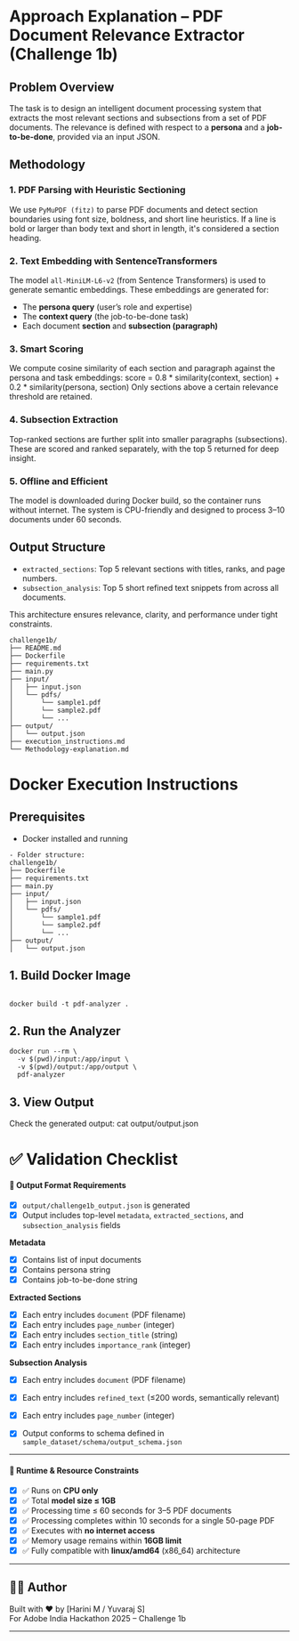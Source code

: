 # Approach Explanation – PDF Document Relevance Extractor (Challenge 1b)

## Problem Overview

The task is to design an intelligent document processing system that extracts the most relevant sections and subsections from a set of PDF documents. The relevance is defined with respect to a **persona** and a **job-to-be-done**, provided via an input JSON.

## Methodology

### 1. **PDF Parsing with Heuristic Sectioning**
We use `PyMuPDF (fitz)` to parse PDF documents and detect section boundaries using font size, boldness, and short line heuristics. If a line is bold or larger than body text and short in length, it's considered a section heading.

### 2. **Text Embedding with SentenceTransformers**
The model `all-MiniLM-L6-v2` (from Sentence Transformers) is used to generate semantic embeddings. These embeddings are generated for:
- The **persona query** (user’s role and expertise)
- The **context query** (the job-to-be-done task)
- Each document **section** and **subsection (paragraph)**

### 3. **Smart Scoring**
We compute cosine similarity of each section and paragraph against the persona and task embeddings:
score = 0.8 * similarity(context, section) + 0.2 * similarity(persona, section)
Only sections above a certain relevance threshold are retained.

### 4. **Subsection Extraction**
Top-ranked sections are further split into smaller paragraphs (subsections). These are scored and ranked separately, with the top 5 returned for deep insight.

### 5. **Offline and Efficient**
The model is downloaded during Docker build, so the container runs without internet. The system is CPU-friendly and designed to process 3–10 documents under 60 seconds.

## Output Structure

- `extracted_sections`: Top 5 relevant sections with titles, ranks, and page numbers.
- `subsection_analysis`: Top 5 short refined text snippets from across all documents.

This architecture ensures relevance, clarity, and performance under tight constraints.

```
challenge1b/
├── README.md
├── Dockerfile
├── requirements.txt
├── main.py
├── input/
│   ├── input.json
│   └── pdfs/
│       └── sample1.pdf
│       └── sample2.pdf
│       └── ...
├── output/
│   └── output.json
├── execution_instructions.md
└── Methodology-explanation.md

```
# Docker Execution Instructions

## Prerequisites

- Docker installed and running

```
- Folder structure:
challenge1b/
├── Dockerfile
├── requirements.txt
├── main.py
├── input/
│   ├── input.json
│   └── pdfs/
│       └── sample1.pdf
│       └── sample2.pdf
│       └── ...
├── output/
│   └── output.json

```

## 1. Build Docker Image
```

docker build -t pdf-analyzer .

```

## 2. Run the Analyzer

```
docker run --rm \
  -v $(pwd)/input:/app/input \
  -v $(pwd)/output:/app/output \
  pdf-analyzer

```

## 3. View Output
Check the generated output:
cat output/output.json

# ✅ Validation Checklist

#### 📄 Output Format Requirements
- [x] `output/challenge1b_output.json` is generated
- [x] Output includes top-level `metadata`, `extracted_sections`, and `subsection_analysis` fields

**Metadata**
- [X] Contains list of input documents
- [x] Contains persona string
- [x] Contains job-to-be-done string

**Extracted Sections**
- [x] Each entry includes `document` (PDF filename)
- [x] Each entry includes `page_number` (integer)
- [x] Each entry includes `section_title` (string)
- [x] Each entry includes `importance_rank` (integer)

**Subsection Analysis**
- [x] Each entry includes `document` (PDF filename)
- [x] Each entry includes `refined_text` (≤200 words, semantically relevant)
- [x] Each entry includes `page_number` (integer)

- [x] Output conforms to schema defined in `sample_dataset/schema/output_schema.json`

---

#### 🚦 Runtime & Resource Constraints
- [x] ✅ Runs on **CPU only**
- [x] ✅ Total **model size ≤ 1GB**
- [x] ✅ Processing time ≤ 60 seconds for 3–5 PDF documents
- [x] ✅ Processing completes within 10 seconds for a single 50-page PDF
- [x] ✅ Executes with **no internet access**
- [x] ✅ Memory usage remains within **16GB limit**
- [x] ✅ Fully compatible with **linux/amd64** (x86_64) architecture
      
---

## 👨‍💻 Author

Built with ❤️ by [Harini M / Yuvaraj S]  
For Adobe India Hackathon 2025 – Challenge 1b

---
